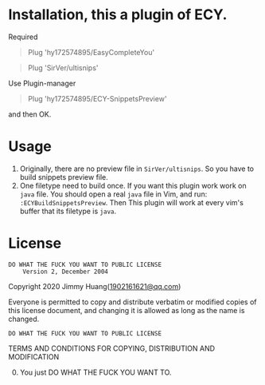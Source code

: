# Installation, this a plugin of ECY.
Required
> Plug 'hy172574895/EasyCompleteYou'

> Plug 'SirVer/ultisnips'

Use Plugin-manager
> Plug 'hy172574895/ECY-SnippetsPreview'

and then OK.

# Usage
1. Originally, there are no preview file in `SirVer/ultisnips`.
So you have to build snippets preview file.
2. One filetype need to build once. If you want this plugin work work on `java` file.
You should open a real `java` file in Vim, and run: `:ECYBuildSnippetsPreview`.
Then This plugin will work at every vim's buffer that its filetype is `java`.

# License
    DO WHAT THE FUCK YOU WANT TO PUBLIC LICENSE
        Version 2, December 2004

Copyright 2020 Jimmy Huang(1902161621@qq.com)

Everyone is permitted to copy and distribute verbatim or modified
copies of this license document, and changing it is allowed as long
as the name is changed.

    DO WHAT THE FUCK YOU WANT TO PUBLIC LICENSE
TERMS AND CONDITIONS FOR COPYING, DISTRIBUTION AND MODIFICATION

 0. You just DO WHAT THE FUCK YOU WANT TO.
